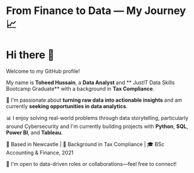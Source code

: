 # From Finance to Data — My Journey 📈
# Hi there 👋
Welcome to my GitHub profile!


My name is **Toheed Hussain**, a **Data Analyst** and ** JustIT Data Skills Bootcamp Graduate** with a background in **Tax Compliance**.

🚀 I'm passionate about **turning raw data into actionable insights** and am currently **seeking opportunities in data analytics**.

📊 I enjoy solving real-world problems through data storytelling, particularly around Cybersecurity and I'm currently building projects with **Python**, **SQL**, **Power BI**, and **Tableau**.

📍 Based in Newcastle | 💼 Background in Tax Compliance | 🎓 BSc Accounting & Finance, 2021

🤝 I'm open to data-driven roles or collaborations—feel free to connect!

